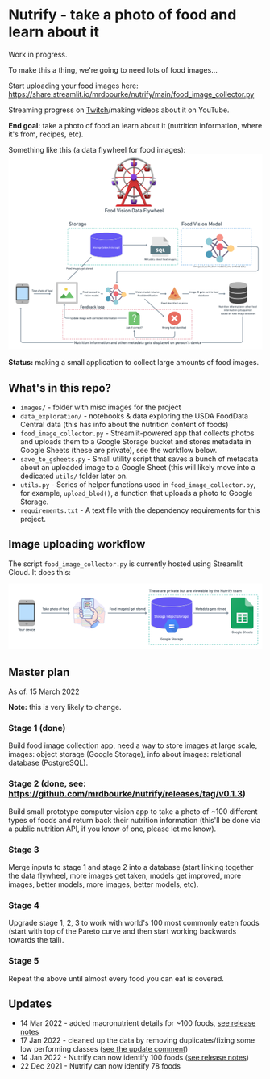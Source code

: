 # Nutrify - take a photo of food and learn about it

Work in progress.

To make this a thing, we're going to need lots of food images...

Start uploading your food images here: https://share.streamlit.io/mrdbourke/nutrify/main/food_image_collector.py

Streaming progress on [Twitch](https://www.twitch.tv/mrdbourke)/making videos about it on YouTube.

**End goal:** take a photo of food an learn about it (nutrition information, where it's from, recipes, etc).

Something like this (a data flywheel for food images):
![](images/food-vision-data-flywheel-v1.png)

**Status:** making a small application to collect large amounts of food images.

## What's in this repo?
* `images/` - folder with misc images for the project
* `data_exploration/` - notebooks & data exploring the USDA FoodData Central data (this has info about the nutrition content of foods)
* `food_image_collector.py` - Streamlit-powered app that collects photos and uploads them to a Google Storage bucket and stores metadata in Google Sheets (these are private), see the workflow below.
* `save_to_gsheets.py` - Small utility script that saves a bunch of metadata about an uploaded image to a Google Sheet (this will likely move into a dedicated `utils/` folder later on.
* `utils.py` - Series of helper functions used in `food_image_collector.py`, for example, `upload_blod()`, a function that uploads a photo to Google Storage.
* `requirements.txt` - A text file with the dependency requirements for this project.

## Image uploading workflow

The script `food_image_collector.py` is currently hosted using Streamlit Cloud. It does this:

![](images/image-uploading-workflow.png)

## Master plan

As of: 15 March 2022

**Note:** this is very likely to change.

### Stage 1 (done)

Build food image collection app, need a way to store images at large scale, images: object storage (Google Storage), info about images: relational database (PostgreSQL).

### Stage 2 (done, see: https://github.com/mrdbourke/nutrify/releases/tag/v0.1.3)

Build small prototype computer vision app to take a photo of ~100 different types of foods and return back their nutrition information (this'll be done via a public nutrition API, if you know of one, please let me know).

### Stage 3

Merge inputs to stage 1 and stage 2 into a database (start linking together the data flywheel, more images get taken, models get improved, more images, better models, more images, better models, etc).

### Stage 4

Upgrade stage 1, 2, 3 to work with world's 100 most commonly eaten foods (start with top of the Pareto curve and then start working backwards towards the tail).

### Stage 5

Repeat the above until almost every food you can eat is covered.

## Updates
* 14 Mar 2022 - added macronutrient details for ~100 foods, [see release notes](https://github.com/mrdbourke/nutrify/releases/tag/v0.1.3)
* 17 Jan 2022 - cleaned up the data by removing duplicates/fixing some low performing classes ([see the update comment](https://github.com/mrdbourke/nutrify/discussions/32#discussioncomment-1980942))
* 14 Jan 2022 - Nutrify can now identify 100 foods ([see release notes](https://github.com/mrdbourke/nutrify/releases/tag/v0.1.2))
* 22 Dec 2021 - Nutrify can now identify 78 foods
